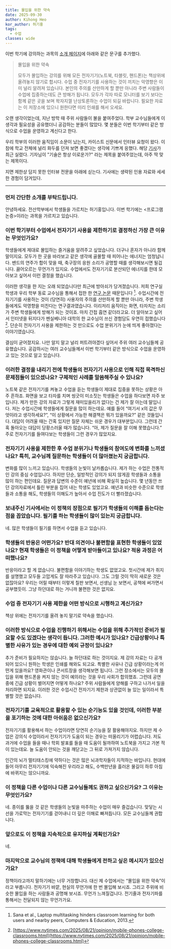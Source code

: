```yaml
---
title: 몰입을 위한 약속
date: 2025-09-30
author: Kihong Heo
kor_author: 허기홍
tags:
  - 수업
classes: wide
---
```

이번 학기에 강의하는 과목의 [ 소개 페이지](https://github.com/prosyslab-classroom/cs424-program-reasoning)에 아래와 같은 문구를 추가했다.
> 몰입을 위한 약속
>
> 모두가 몰입하는 강의를 위해 모든 전자기기(노트북, 타블릿, 핸드폰)는 책상위에 올려놓지 않기로 합시다.
> 수업 중 전자기기를 사용하는 것이 끼치는 악영향은 이미 널리 알려져 있습니다.
> 본인의 주의를 산만하게 할 뿐만 아니라 주변 사람들이 수업에 집중하는데도 큰 방해가 됩니다.
> 모두가 각자 따로 모니터를 보기 보다는 함께 같은 곳을 보며 왁자지껄 난상토론하는 수업이 되길 바랍니다.
> 필요한 자료는 이 저장소에 있으니 원한다면 미리 인쇄를 해서 오세요.

오랜 생각이었는데, 지난 방학 때 주위 사람들이 불을 붙여주었다.
학부 교수님들에게 이 생각과 필요성을 공유했더니 공감하는 분들이 많았다.
몇 분들은 이번 학기부터 같은 방식으로 수업을 운영하고 계신다고 한다.

우리 학부의 이러한 움직임이 소문이 났는지, 카이스트 신문에서 인터뷰 요청이 왔다.
이참에 학교 전체에 널리 화두를 던져 보면 좋겠다는 생각에 기쁘게 응했다.
해당 [기사](https://times.kaist.ac.kr/news/articleView.html?idxno=22470)가 최근 실렸다.
기자님이 "기술은 항상 이로운가?" 라는 제목을 붙여주었는데, 아주 딱 맞는 제목이다.

지면 제한상 담지 못한 인터뷰 전문을 아래에 싣는다. 기사에는 생략된 인용 자료와 세세한 경험이 담겨있다.

---

### 먼저 간단한 소개를 부탁드립니다.

안녕하세요. 전산학부에서 학생들을 가르치는 허기홍입니다. 이번 학기에는 <프로그램논증>이라는 과목을 가르치고 있습니다.

### 이번 학기부터 수업에서 전자기기 사용을 제한하기로 결정하신 가장 큰 이유는 무엇인가요?
학생들에게 제대로 몰입하는 즐거움을 알려주고 싶었습니다.
더구나 혼자가 아니라 함께 말이지요.
모두가 한 곳을 바라보고 같은 생각에 골몰할 때 피어나는 에너지는 엄청납니다.
밴드의 연주가 합이 맞을 때, 축구장의 응원 소리가 공명할 때를 생각해보시면 될겁니다.
끓어오르는 무언가가 있지요. 수업에서도 전자기기로 분산되던 에너지를 한데 모아보고 싶어서 이런 결정을 했습니다.

이러한 생각을 한 지는 오래 되었습니다만 최근에 방아쇠가 당겨졌습니다.
저희 연구실 학생과 우리 학부 동료 교수님을 통해서 접한 한 [연구 논문](https://www.sciencedirect.com/science/article/pii/S0360131512002254?via%3Dihub) 때문입니다 [^1].
수업시간에 전자기기를 사용하는 것이 (당연히) 사용자의 주의를 산만하게 할 뿐만 아니라,
주변 학생들에게도 악영향을 미친다는 연구결과였습니다.
이리저리 움직이는 화면, 타자치는 소리가 주변 학생들에게 방해가 되는 것이죠. 마치 간접 흡연 같더라고요.
더 알아보고 싶어서 인터넷을 뒤지다가 펜실베니아 대학의 한 교수님이 쓰신 경험담도 우연히 접했습니다 [^2].
단순히 전자기기 사용을 제한하는 것 만으로도 수업 분위기가 눈에 띄게 좋아졌다는 이야기였습니다.

결심이 굳어졌지요. 나만 알지 말고 널리 퍼트려야겠다 싶어서 주위 여러 교수님들께 공유했습니다.
공감하시는 여러 교수님들께서 이번 학기부터 같은 방식으로 수업을 운영하고 있는 것으로 알고 있습니다.

[^1]: Sana et al., Laptop multitasking hinders classroom learning for both users and nearby peers, Computers & Education, 2013.
[^2]: [https://www.nytimes.com/2025/08/21/opinion/mobile-phones-college-classrooms.html](https://www.nytimes.com/2025/08/21/opinion/mobile-phones-college-classrooms.html)

### 이러한 결정을 내리기 전에 학생들의 전자기기 사용으로 인해 직접 목격하신 문제점들이 있으셨나요? 구체적인 사례를 말씀해주실 수 있나요?
노트북 같은 전자기기를 켜놓고 수업을 듣는 학생들이 제대로 집중을 못하는 상황은 아주 흔하죠.
화면을 보고 타자를 치며 씽긋이 미소짓는 학생들은 수업을 하다보면 자주 보입니다.
제가 만든 강의 자료가 그렇게 재미있을리가 없다는 건 제가 잘 아는데 말입니다.
저는 수업시간에 학생들에게 질문을 많이 하는데요.
예를 들어 “여기서 x의 값은 무엇이라고 생각하세요?”, “이 상황에서 가능한 해결책은 뭐가 있을까요?” 같은 것들입니다.
대답이 어려울 때는 간혹 있지만 질문 자체는 쉬운 경우가 대부분입니다.
그런데 간혹 돌아오는 대답이 당황스러울 때가 많습니다.
“아, 제가 질문을 잘 이해 못했습니다.” 주로 전자기기를 들여다보는 학생들이 그런 경우가 많았지요.

### 전자기기 사용을 제한한 후 수업 분위기나 학생들의 참여도에 변화를 느끼셨나요? 특히, 교수님께 질문하는 학생들이 더 많아졌는지 궁금합니다.
변화를 많이 느끼고 있습니다. 학생들의 눈빛이 날카롭습니다. 제가 하는 수업은 전통적인 강의 중심 수업입니다. 하지만 단순, 일방적인 강의가 되지 않게끔 학생들과 소통을 많이 하는 편인데요. 질문과 답변의 수준이 예년에 비해 확실히 높습니다. 몇 년동안 쓰던 강의자료에서 틀린 부분을 집어 내는 학생도 있었고요. 예년과 비슷한 수준으로 학생들과 소통을 해도, 학생들의 이해도가 높아서 수업 진도가 더 빨라졌습니다.

### 보내주신 기사에서는 이 정책의 장점으로 필기가 학생들의 이해를 돕는다는 점을 꼽았습니다. 필기를 하는 학생들이 많이 있는지 궁금합니다.
네. 많은 학생들이 필기를 하면서 수업을 듣고 있습니다.

### 학생들의 반응은 어떤가요? 반대 의견이나 불편함을 표현한 학생들이 있었나요? 현재 학생들은 이 정책을 어떻게 받아들이고 있나요? 적응 과정은 어떠했나요?
반응이라고 할 게 없습니다.
불편함을 이야기하는 학생도 없었고요.
첫시간에 제가 취지를 설명했고 모두들 고맙게도 잘 따라주고 있습니다.
그도 그럴 것이 딱히 새로운 것은 없잖아요?
우리는 어릴 때부터 이렇게 칠판 보면서, 선생님 눈 보면서, 공책에 써가면서 공부했듯이.
그냥 하던대로 하는 거니까 불편한 것은 없지요.

### 수업 중 전자기기 사용 제한을 어떤 방식으로 시행하고 계신가요?
책상 위에는 전자기기를 올려 놓지 말기로 약속을 했습니다.

### 이러한 방식으로 수업을 진행하기 위해서는 수업을 위해 추가적인 준비가 필요할 수도 있겠다는 생각이 듭니다. 그러한 예시가 있나요? 긴급상황이나 특별한 사유가 있는 경우에 대한 예외 규정이 있나요?
추가 준비가 필요하지는 않습니다. 늘 하던대로 하는 것이지요.
제 강의 자료는 다 공개되어 있으니 원하는 학생은 인쇄를 해와도 되고요.
특별한 사유나 긴급 상황이라는게 어떤게 있을까요?
영화관이나 콘서트장을 생각해보면 됩니다.
그런 장소에서는 모두의 몰입을 위해 핸드폰을 켜지 않는 것이 예의라는 것을 우리 사회가 합의했죠.
그런데 공연 중에 긴급 상황이 벌어지면 어떻게 하나요?
주위 사람들에게 양해를 구하고 나가서 일을 처리하면 되지요.
이러한 것은 수업시간 전자기기 제한과 상관없이 늘 있는 일이라서 특별할 것은 없습니다.

### 전자기기를 교육적으로 활용할 수 있는 순기능도 있을 것인데, 이러한 부분을 포기하는 것에 대한 아쉬움은 없으신가요?
전자기기를 활용해서 하는 수업이라면 당연히 순기능을 잘 활용해야지요.
하지만 제 수업은 강의식 수업이라서 전자기기가 도움이 되는 경우는 떠올리기가 어렵습니다.
저도 과거에 수업을 들을 때나 학회 발표를 들을 때 도움이 될까하여 노트북을 가지고 가본 적이 있는데요.
늘 도움이 안되는 것을 깨닫고는 그 뒤로 가져가지 않습니다.

인간의 뇌가 멀티태스킹에 약하다는 것은 많은 뇌과학자들이 지적하는 바입니다.
현대에 들어 아무리 전자기기에 익숙해진 우리라고 해도, 수백만년을 흘러온 물길이 하루 아침에 바뀌지는 않으니까요.

### 이 정책을 다른 수업이나 다른 교수님들께도 권하고 싶으신가요? 그 이유는 무엇인가요?
네. 종이를 뚫을 것 같은 학생들의 눈빛을 마주하는 수업이 매우 즐겁습니다.
맞닿는 시선을 가로막는 전자기기를 걷어내니 더 깊은 이해로 빠져듭니다. 모든 교수님들께 권합니다.


### 앞으로도 이 정책을 지속적으로 유지하실 계획인가요?
네.


### 마지막으로 교수님의 정책에 대해 학생들에게 전하고 싶은 메시지가 있으신가요?
정책이라고까지 말하기에는 너무 거창합니다.
대신 제 수업에서는 “몰입을 위한 약속”이라고 부릅니다.
전자기기 바깥, 현실의 무언가에 한 번 몰입해 보시죠.
그리고 주위에 비슷한 몰입을 하는 사람들과 공명해 보시죠.
무언가 느껴질겁니다. 전기줄과 전자기파를 통해서는 전달되지 않는 무언가가요.
